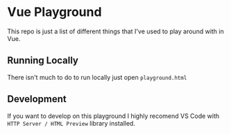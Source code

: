 # Vue Playground

This repo is just a list of different things that I've used to play around with in Vue. 

## Running Locally

There isn't much to do to run locally just open `playground.html`

## Development

If you want to develop on this playground I highly recomend VS Code with `HTTP Server / HTML Preview` library installed.  
